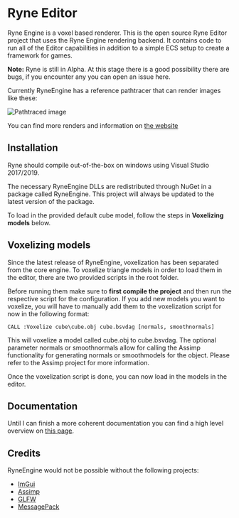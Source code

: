 # Ryne Editor
Ryne Engine is a voxel based renderer. This is the open source Ryne Editor project that uses the Ryne Engine rendering backend. It contains code to run all of the Editor capabilities in addition to a simple ECS setup to create a framework for games.   

**Note:** Ryne is still in Alpha. At this stage there is a good possibility there are bugs, if you encounter any you can open an issue here.

Currently RyneEngine has a reference pathtracer that can render images like these:

![Pathtraced image](http://ryneengine.com/wp-content/uploads/2019/07/Render7.jpg)

You can find more renders and information on [the website](http://ryneengine.com/)

## Installation
Ryne should compile out-of-the-box on windows using Visual Studio 2017/2019. 

The necessary RyneEngine DLLs are redistributed through NuGet in a package called RyneEngine. This project will always be updated to the latest version of the package.

To load in the provided default cube model, follow the steps in **Voxelizing models** below.

## Voxelizing models
Since the latest release of RyneEngine, voxelization has been separated from the core engine. To voxelize triangle models in order to load them in the editor, there are two provided scripts in the root folder. 

Before running them make sure to **first compile the project** and then run the respective script for the configuration.
If you add new models you want to voxelize, you will have to manually add them to the voxelization script for now in the following format:

```
CALL :Voxelize cube\cube.obj cube.bsvdag [normals, smoothnormals] 
```

This will voxelize a model called cube.obj to cube.bsvdag. The optional parameter normals or smoothnormals allow for calling the Assimp functionality for generating normals or smoothmodels for the object. Please refer to the Assimp project for more information.

Once the voxelization script is done, you can now load in the models in the editor.

## Documentation
Until I can finish a more coherent documentation you can find a high level overview on [this page](http://ryneengine.com/2019/06/18/ryne/).

## Credits
RyneEngine would not be possible without the following projects:

* [ImGui](https://github.com/ocornut/imgui)
* [Assimp](https://github.com/assimp/assimp)
* [GLFW](https://github.com/glfw/glfw)
* [MessagePack](https://github.com/neuecc/MessagePack-CSharp)